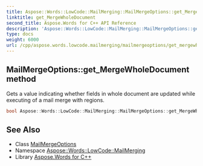 ```yaml
---
title: Aspose::Words::LowCode::MailMerging::MailMergeOptions::get_MergeWholeDocument method
linktitle: get_MergeWholeDocument
second_title: Aspose.Words for C++ API Reference
description: 'Aspose::Words::LowCode::MailMerging::MailMergeOptions::get_MergeWholeDocument method. Gets a value indicating whether fields in whole document are updated while executing of a mail merge with regions in C++.'
type: docs
weight: 6000
url: /cpp/aspose.words.lowcode.mailmerging/mailmergeoptions/get_mergewholedocument/
---
```

## MailMergeOptions::get_MergeWholeDocument method


Gets a value indicating whether fields in whole document are updated while executing of a mail merge with regions.

```cpp
bool Aspose::Words::LowCode::MailMerging::MailMergeOptions::get_MergeWholeDocument() const
```

## See Also

* Class [MailMergeOptions](../)
* Namespace [Aspose::Words::LowCode::MailMerging](../../)
* Library [Aspose.Words for C++](../../../)
